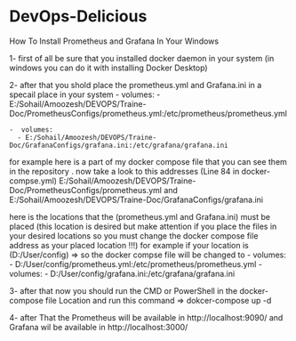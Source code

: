 # DevOps-Delicious
How To Install Prometheus and Grafana In Your Windows

1- first of all be sure that you installed docker daemon in your system (in windows you can do it with installing Docker Desktop)

2- after that you shold place the prometheus.yml and Grafana.ini in a specail place in your system 
    -  volumes:
      - E:/Sohail/Amoozesh/DEVOPS/Traine-Doc/PrometheusConfigs/prometheus.yml:/etc/prometheus/prometheus.yml          
      
    -  volumes:
      - E:/Sohail/Amoozesh/DEVOPS/Traine-Doc/GrafanaConfigs/grafana.ini:/etc/grafana/grafana.ini  
      
for example here is a part of my docker compose file that you can see them in the repository . now take a look to this addresses                    (Line 84 in docker-compse.yml)
E:/Sohail/Amoozesh/DEVOPS/Traine-Doc/PrometheusConfigs/prometheus.yml and
E:/Sohail/Amoozesh/DEVOPS/Traine-Doc/GrafanaConfigs/grafana.ini 

here is the locations that the (prometheus.yml and Grafana.ini) must be placed (this location is desired but make attention if you place the files in your desired locations so you must change the docker compose file address as your placed location !!!)
for example if your location is (D:/User/config) => so the docker compse file will be changed to 
    -  volumes:
      - D:/User/config/prometheus.yml:/etc/prometheus/prometheus.yml
    -  volumes:
      - D:/User/config/grafana.ini:/etc/grafana/grafana.ini  
      

3- after that now you should run the CMD or PowerShell in the docker-compose file Location and run this command 
  => dokcer-compose up -d
  
4- after That the Prometheus will be available in http://localhost:9090/ and Grafana wil be available in http://localhost:3000/ 

 
